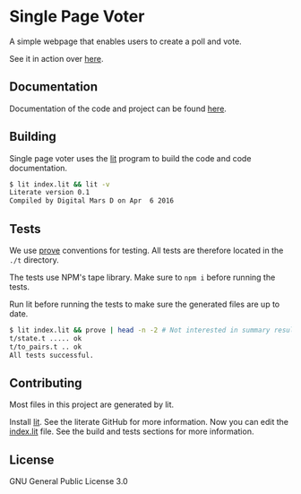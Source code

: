 # Single Page Voter

A simple webpage that enables users to create a poll and vote.

See it in action over [here][5].

## Documentation

Documentation of the code and project can be found [here][3].

## Building

Single page voter uses the [lit][1] program to build the code and code
documentation.

```sh
$ lit index.lit && lit -v
Literate version 0.1
Compiled by Digital Mars D on Apr  6 2016
```

## Tests

We use [prove][2] conventions for testing. All tests are therefore located in
the `./t` directory.

The tests use NPM's tape library. Make sure to `npm i` before running the
tests.

Run lit before running the tests to make sure the generated files are up to
date.

```sh
$ lit index.lit && prove | head -n -2 # Not interested in summary results.
t/state.t ..... ok
t/to_pairs.t .. ok
All tests successful.
```

## Contributing

Most files in this project are generated by lit.

Install [lit][1]. See the literate GitHub for more information. Now you can
edit the [index.lit][4] file. See the build and tests sections for more
information.

## License

GNU General Public License 3.0

[1]:https://github.com/zyedidia/Literate
[2]:https://perldoc.perl.org/prove.html
[3]:https://bas080.github.io/single-page-voter/
[4]:./index.lit
[5]:https://bas080.github.io/single-page-voter/dist/voter.html
